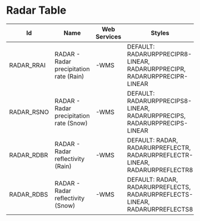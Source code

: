 # Radar Table

Id | Name | Web Services | Styles | Notes
---|------|--------------|--------|------
RADAR_RRAI | RADAR - Radar precipitation rate (Rain) | -WMS         | DEFAULT: RADARURPPRECIPR8-LINEAR, RADARURPPRECIPR, RADARURPPRECIPR-LINEAR |      
RADAR_RSNO | RADAR - Radar precipitation rate (Snow) | -WMS         | DEFAULT: RADARURPPRECIPS8-LINEAR, RADARURPPRECIPS, RADARURPPRECIPS-LINEAR |      
RADAR_RDBR | RADAR - Radar reflectivity (Rain) | -WMS         | DEFAULT: RADAR, RADARURPREFLECTR, RADARURPREFLECTR-LINEAR, RADARURPREFLECTR8 |      
RADAR_RDBS | RADAR - Radar reflectivity (Snow) | -WMS         | DEFAULT: RADAR, RADARURPREFLECTS, RADARURPREFLECTS-LINEAR, RADARURPREFLECTS8 |      

